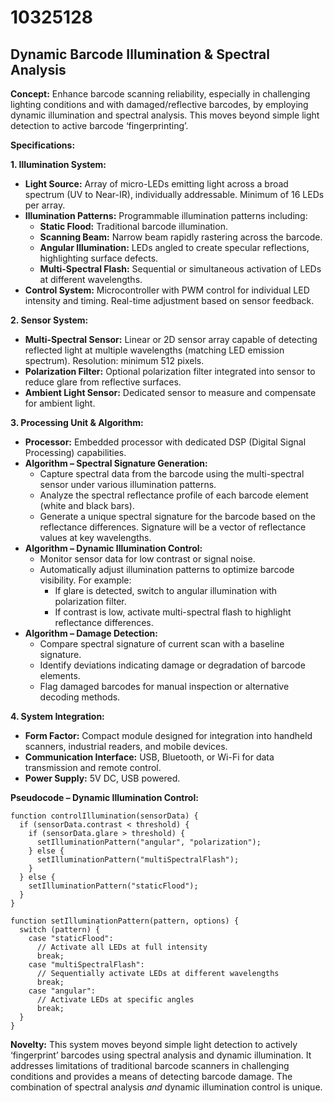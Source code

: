 # 10325128

## Dynamic Barcode Illumination & Spectral Analysis

**Concept:** Enhance barcode scanning reliability, especially in challenging lighting conditions and with damaged/reflective barcodes, by employing dynamic illumination and spectral analysis. This moves beyond simple light detection to active barcode ‘fingerprinting’.

**Specifications:**

**1. Illumination System:**

*   **Light Source:** Array of micro-LEDs emitting light across a broad spectrum (UV to Near-IR), individually addressable.  Minimum of 16 LEDs per array.
*   **Illumination Patterns:**  Programmable illumination patterns including:
    *   **Static Flood:** Traditional barcode illumination.
    *   **Scanning Beam:**  Narrow beam rapidly rastering across the barcode.
    *   **Angular Illumination:** LEDs angled to create specular reflections, highlighting surface defects.
    *   **Multi-Spectral Flash:**  Sequential or simultaneous activation of LEDs at different wavelengths.
*   **Control System:**  Microcontroller with PWM control for individual LED intensity and timing.  Real-time adjustment based on sensor feedback.

**2. Sensor System:**

*   **Multi-Spectral Sensor:**  Linear or 2D sensor array capable of detecting reflected light at multiple wavelengths (matching LED emission spectrum).  Resolution: minimum 512 pixels.
*   **Polarization Filter:** Optional polarization filter integrated into sensor to reduce glare from reflective surfaces.
*   **Ambient Light Sensor:** Dedicated sensor to measure and compensate for ambient light.

**3. Processing Unit & Algorithm:**

*   **Processor:** Embedded processor with dedicated DSP (Digital Signal Processing) capabilities.
*   **Algorithm – Spectral Signature Generation:**
    *   Capture spectral data from the barcode using the multi-spectral sensor under various illumination patterns.
    *   Analyze the spectral reflectance profile of each barcode element (white and black bars).
    *   Generate a unique spectral signature for the barcode based on the reflectance differences.  Signature will be a vector of reflectance values at key wavelengths.
*   **Algorithm – Dynamic Illumination Control:**
    *   Monitor sensor data for low contrast or signal noise.
    *   Automatically adjust illumination patterns to optimize barcode visibility. For example:
        *   If glare is detected, switch to angular illumination with polarization filter.
        *   If contrast is low, activate multi-spectral flash to highlight reflectance differences.
*   **Algorithm – Damage Detection:**
    *   Compare spectral signature of current scan with a baseline signature.
    *   Identify deviations indicating damage or degradation of barcode elements.
    *   Flag damaged barcodes for manual inspection or alternative decoding methods.

**4. System Integration:**

*   **Form Factor:** Compact module designed for integration into handheld scanners, industrial readers, and mobile devices.
*   **Communication Interface:** USB, Bluetooth, or Wi-Fi for data transmission and remote control.
*   **Power Supply:**  5V DC, USB powered.

**Pseudocode – Dynamic Illumination Control:**

```
function controlIllumination(sensorData) {
  if (sensorData.contrast < threshold) {
    if (sensorData.glare > threshold) {
      setIlluminationPattern("angular", "polarization");
    } else {
      setIlluminationPattern("multiSpectralFlash");
    }
  } else {
    setIlluminationPattern("staticFlood");
  }
}

function setIlluminationPattern(pattern, options) {
  switch (pattern) {
    case "staticFlood":
      // Activate all LEDs at full intensity
      break;
    case "multiSpectralFlash":
      // Sequentially activate LEDs at different wavelengths
      break;
    case "angular":
      // Activate LEDs at specific angles
      break;
  }
}
```

**Novelty:**  This system moves beyond simple light detection to actively ‘fingerprint’ barcodes using spectral analysis and dynamic illumination. It addresses limitations of traditional barcode scanners in challenging conditions and provides a means of detecting barcode damage. The combination of spectral analysis *and* dynamic illumination control is unique.